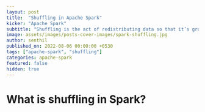 ```yaml
---
layout: post
title:  "Shuffling in Apache Spark"
kicker: "Apache Spark"
subtitle: "Shuffling is the act of redistributing data so that it’s grouped differently across partitions. This typically involves copying data across executors and machines, making the shuffle a complex and costly operation."
image: assets/images/posts-cover-images/spark-shuffling.jpg
author: senthil
published_on: 2022-08-06 00:00:00 +0530
tags: ["apache-spark", "shuffling"]
categories: apache-spark
featured: false
hidden: true
---
```


# What is shuffling in Spark?

